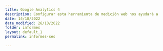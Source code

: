 ```yaml
---
title: Google Analytics 4
description: Configurar esta herramienta de medición web nos ayudará a
date: 14/10/2022
date_modified: 26/10/2022
folder: informes
layout: default_1
permalink: informes-seo
  
---
```

<!--stackedit_data:
eyJoaXN0b3J5IjpbLTUwNDA2NjQyXX0=
-->